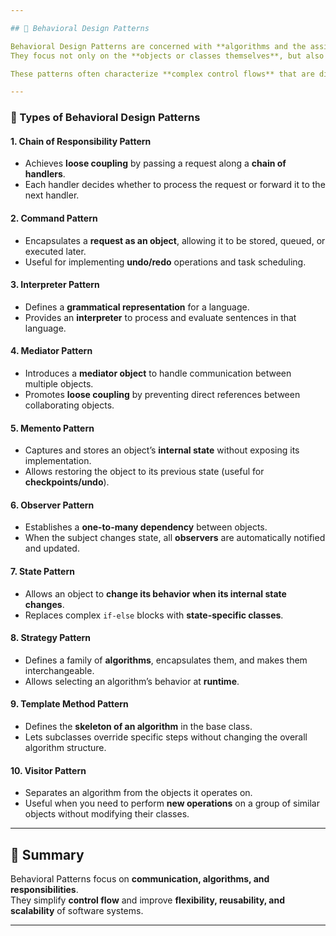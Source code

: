 ```yaml
---

## 🤝 Behavioral Design Patterns

Behavioral Design Patterns are concerned with **algorithms and the assignment of responsibilities between objects**.  
They focus not only on the **objects or classes themselves**, but also on the **communication and interaction** between them.  

These patterns often characterize **complex control flows** that are difficult to trace at runtime, making systems easier to extend and maintain.  

---
```


### 🔑 Types of Behavioral Design Patterns

#### 1. Chain of Responsibility Pattern  
- Achieves **loose coupling** by passing a request along a **chain of handlers**.  
- Each handler decides whether to process the request or forward it to the next handler.  

#### 2. Command Pattern  
- Encapsulates a **request as an object**, allowing it to be stored, queued, or executed later.  
- Useful for implementing **undo/redo** operations and task scheduling.  

#### 3. Interpreter Pattern  
- Defines a **grammatical representation** for a language.  
- Provides an **interpreter** to process and evaluate sentences in that language.  

#### 4. Mediator Pattern  
- Introduces a **mediator object** to handle communication between multiple objects.  
- Promotes **loose coupling** by preventing direct references between collaborating objects.  

#### 5. Memento Pattern  
- Captures and stores an object’s **internal state** without exposing its implementation.  
- Allows restoring the object to its previous state (useful for **checkpoints/undo**).  

#### 6. Observer Pattern  
- Establishes a **one-to-many dependency** between objects.  
- When the subject changes state, all **observers** are automatically notified and updated.  

#### 7. State Pattern  
- Allows an object to **change its behavior when its internal state changes**.  
- Replaces complex `if-else` blocks with **state-specific classes**.  

#### 8. Strategy Pattern  
- Defines a family of **algorithms**, encapsulates them, and makes them interchangeable.  
- Allows selecting an algorithm’s behavior at **runtime**.  

#### 9. Template Method Pattern  
- Defines the **skeleton of an algorithm** in the base class.  
- Lets subclasses override specific steps without changing the overall algorithm structure.  

#### 10. Visitor Pattern  
- Separates an algorithm from the objects it operates on.  
- Useful when you need to perform **new operations** on a group of similar objects without modifying their classes.  

---

## 📘 Summary
Behavioral Patterns focus on **communication, algorithms, and responsibilities**.  
They simplify **control flow** and improve **flexibility, reusability, and scalability** of software systems.  

---
